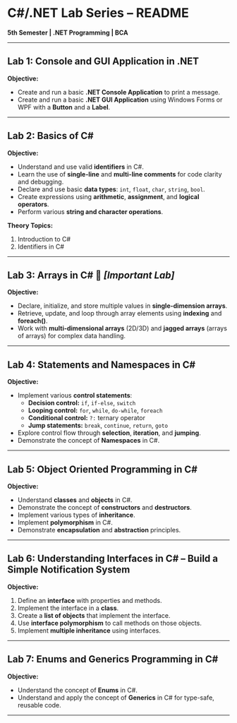 # C#/.NET Lab Series – README  
**5th Semester | .NET Programming | BCA**

---

## **Lab 1: Console and GUI Application in .NET**  
**Objective:**  
- Create and run a basic **.NET Console Application** to print a message.  
- Create and run a basic **.NET GUI Application** using Windows Forms or WPF with a **Button** and a **Label**.

---

## **Lab 2: Basics of C#**  
**Objective:**  
- Understand and use valid **identifiers** in C#.  
- Learn the use of **single-line** and **multi-line comments** for code clarity and debugging.  
- Declare and use basic **data types**: `int`, `float`, `char`, `string`, `bool`.  
- Create expressions using **arithmetic**, **assignment**, and **logical operators**.  
- Perform various **string and character operations**.

**Theory Topics:**  
1. Introduction to C#  
2. Identifiers in C#

---

## **Lab 3: Arrays in C#** 🚨 _[Important Lab]_  
**Objective:**  
- Declare, initialize, and store multiple values in **single-dimension arrays**.  
- Retrieve, update, and loop through array elements using **indexing** and **foreach()**.  
- Work with **multi-dimensional arrays** (2D/3D) and **jagged arrays** (arrays of arrays) for complex data handling.

---

## **Lab 4: Statements and Namespaces in C#**  
**Objective:**  
- Implement various **control statements**:  
  - **Decision control:** `if`, `if-else`, `switch`  
  - **Looping control:** `for`, `while`, `do-while`, `foreach`  
  - **Conditional control:** `?:` ternary operator  
  - **Jump statements:** `break`, `continue`, `return`, `goto`  
- Explore control flow through **selection**, **iteration**, and **jumping**.  
- Demonstrate the concept of **Namespaces** in C#.

---

## **Lab 5: Object Oriented Programming in C#**  
**Objective:**  
- Understand **classes** and **objects** in C#.  
- Demonstrate the concept of **constructors** and **destructors**.  
- Implement various types of **inheritance**.  
- Implement **polymorphism** in C#.  
- Demonstrate **encapsulation** and **abstraction** principles.

---

## **Lab 6: Understanding Interfaces in C# – Build a Simple Notification System**  
**Objective:**  
1. Define an **interface** with properties and methods.  
2. Implement the interface in a **class**.  
3. Create a **list of objects** that implement the interface.  
4. Use **interface polymorphism** to call methods on those objects.  
5. Implement **multiple inheritance** using interfaces.

---

## **Lab 7: Enums and Generics Programming in C#**  
**Objective:**  
- Understand the concept of **Enums** in C#.  
- Understand and apply the concept of **Generics** in C# for type-safe, reusable code.

---
